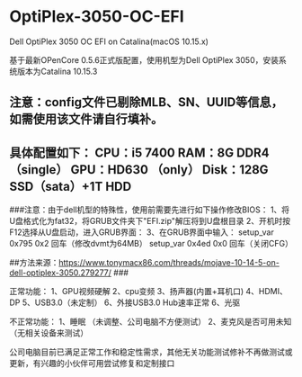 # OptiPlex-3050-OC-EFI
Dell OptiPlex 3050 OC EFI on Catalina(macOS 10.15.x)

基于最新OPenCore 0.5.6正式版配置，使用机型为Dell OptiPlex 3050，安装系统版本为Catalina 10.15.3

注意：config文件已剔除MLB、SN、UUID等信息，如需使用该文件请自行填补。
-----------------------------
具体配置如下：
CPU：i5 7400
RAM：8G DDR4 （single）
GPU：HD630 （only）
Disk：128G SSD（sata）+1T HDD
-----------------------------------

###注意：由于dell机型的特殊性，使用前需要先进行如下操作修改BIOS：
1、将U盘格式化为fat32，将GRUB文件夹下"EFI.zip"解压将到U盘根目录
2、开机时按F12选择从U盘启动，进入GRUB界面：
3、在GRUB界面中输入：
      setup_var 0x795 0x2 回车（修改dvmt为64MB）
      setup_var 0x4ed 0x0 回车（关闭CFG）

##方法来源：https://www.tonymacx86.com/threads/mojave-10-14-5-on-dell-optiplex-3050.279277/   ###


正常功能：
1、GPU视频硬解
2、cpu变频
3、扬声器(内置+耳机口)
4、HDMI、DP
5、USB3.0（未定制）
6、外接USB3.0 Hub速率正常
6、光驱

不正常功能：
1、睡眠 （未调整、公司电脑不方便测试）
2、麦克风是否可用未知（无相关设备来测试）

公司电脑目前已满足正常工作和稳定性需求，其他无关功能测试修补不再做测试或更新，有兴趣的小伙伴可用尝试修复和定制接口
